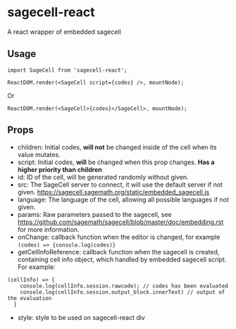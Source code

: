 # sagecell-react
A react wrapper of embedded sagecell

## Usage
```
import SageCell from 'sagecell-react';

ReactDOM.render(<SageCell script={codes} />, mountNode);
```
Or
```
ReactDOM.render(<SageCell>{codes}</SageCell>, mountNode);
```

## Props
- children: Initial codes, **will not** be changed inside of the cell when its value mutates.
- script: Initial codes, **will** be changed when this prop changes. **Has a higher priority than children**
- id: ID of the cell, will be generated randomly without given.
- src: The SageCell server to connect, it will use the default server if not given. https://sagecell.sagemath.org/static/embedded_sagecell.js
- language: The language of the cell, allowing all possible languages if not given.
- params: Raw parameters passed to the sagecell, see https://github.com/sagemath/sagecell/blob/master/doc/embedding.rst for more information.
- onChange: callback function when the editor is changed, for example `(codes) => {console.log(codes)}`
- getCellInfoReference: callback function when the sagecell is created, containing cell info object, which handled by embedded sagecell script. For example:
```
(cellInfo) => {
    console.log(cellInfo.session.rawcode); // codes has been evaluated
    console.log(cellInfo.session.output_block.innerText) // output of the evaluation
  }
```
- style: style to be used on sagecell-react div
